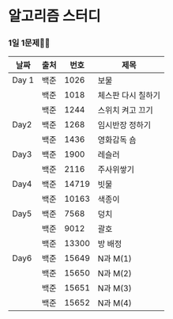 # 알고리즘 스터디

### 1일 1문제💪🧠

| 날짜  | 출처 | 번호  | 제목               |
| ----- | ---- | ----- | ------------------ |
| Day 1 | 백준 | 1026  | 보물               |
|       | 백준 | 1018  | 체스판 다시 칠하기 |
|       | 백준 | 1244  | 스위치 켜고 끄기   |
| Day2  | 백준 | 1268  | 임시반장 정하기    |
|       | 백준 | 1436  | 영화감독 숌        |
| Day3  | 백준 | 1900  | 레슬러             |
|       | 백준 | 2116  | 주사위쌓기         |
| Day4  | 백준 | 14719 | 빗물               |
|       | 백준 | 10163 | 색종이             |
| Day5  | 백준 | 7568  | 덩치               |
|       | 백준 | 9012  | 괄호               |
|       | 백준 | 13300 | 방 배정            |
| Day6  | 백준 | 15649 | N과 M(1)           |
|       | 백준 | 15650 | N과 M(2)           |
|       | 백준 | 15651 | N과 M(3)           |
|       | 백준 | 15652 | N과 M(4)           |

